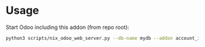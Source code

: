 # Usage

Start Odoo including this addon (from repo root):

```bash
python3 scripts/nix_odoo_web_server.py --db-name mydb --addon account_invoice_pricelist
```
